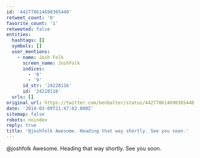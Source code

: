 ```yaml
---
id: '442778614690365440'
retweet_count: '0'
favorite_count: '1'
retweeted: false
entities:
  hashtags: []
  symbols: []
  user_mentions:
    - name: Josh Folk
      screen_name: JoshFolk
      indices:
        - '0'
        - '9'
      id_str: '24228116'
      id: '24228116'
  urls: []
original_url: https://twitter.com/benbalter/status/442778614690365440
date: '2014-03-09T21:47:02.000Z'
sitemap: false
robots: noindex
reply: true
title: '@joshfolk Awesome. Heading that way shortly. See you soon.'
---
```


@joshfolk Awesome. Heading that way shortly. See you soon.